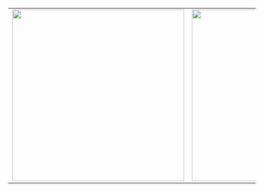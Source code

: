 <table>
  <tr >
    <td align="right"><img src="https://raw.githubusercontent.com/COINtoolbox/photoz_catalofues/master/images/coin.png" width="350"/></td>
    <td align="right"><img src="https://raw.githubusercontent.com/COINtoolbox/photoz_catalofues/master/images/coin.png" width="350"/></td>
</table>
